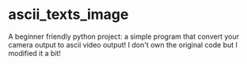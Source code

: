 # ascii_texts_image
A beginner friendly python project: a simple program that convert your camera output to ascii video output!
I don't own the original code but I modified it a bit!
